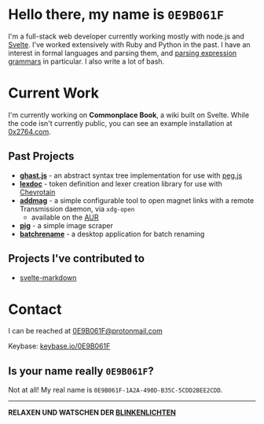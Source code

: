 # Hello there, my name is `0E9B061F`

I'm a full-stack web developer currently working mostly with node.js and
[Svelte](https://github.com/sveltejs/svelte). I've worked extensively with Ruby
and Python in the past. I have an interest in formal languages and parsing them,
and [parsing expression
grammars](https://en.wikipedia.org/wiki/Parsing_expression_grammar) in
particular. I also write a lot of bash.

# Current Work

I'm currently working on **Commonplace Book**, a wiki built on Svelte. While the
code isn't currently public, you can see an example installation at
[0x2764.com](https://0x2764.com).

## Past Projects

* **[ghast.js](https://github.com/0E9B061F/ghast.js)** - an abstract syntax tree
  implementation for use with [peg.js](https://github.com/pegjs/pegjs)
* **[lexdoc](https://github.com/0E9B061F/lexdoc)** - token definition and lexer
  creation library for use with
  [Chevrotain](https://github.com/chevrotain/chevrotain)
* **[addmag](https://github.com/pablo-abc/svelte-markdown)** - a simple
  configurable tool to open magnet links with a remote Transmission daemon, via
  `xdg-open`
  * available on the [AUR](https://aur.archlinux.org/packages/addmag)
* **[pig](https://github.com/0E9B061F/pig)** - a simple image scraper
* **[batchrename](https://github.com/0E9B061F/batchrename)** - a desktop
  application for batch renaming

## Projects I've contributed to

* [svelte-markdown](https://github.com/pablo-abc/svelte-markdown)

# Contact

I can be reached at 0E9B061F@protonmail.com

Keybase: [keybase.io/0E9B061F](https://keybase.io/0E9B061F)

## Is your name really `0E9B061F`?

Not at all! My real name is `0E9B061F-1A2A-490D-B35C-5CDD2BEE2CDD`.

---

**RELAXEN UND WATSCHEN DER
[BLINKENLICHTEN](https://en.wikipedia.org/wiki/Blinkenlights)**
